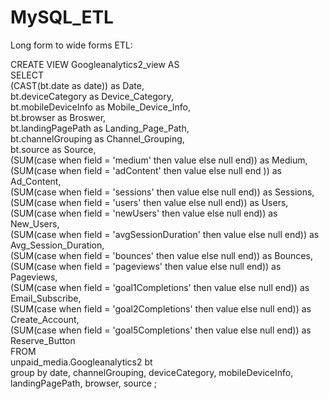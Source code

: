# MySQL_ETL
Long form to wide forms ETL:

CREATE VIEW Googleanalytics2_view AS   
SELECT   
(CAST(bt.date as date)) as Date,    
bt.deviceCategory as Device_Category,      
bt.mobileDeviceInfo as Mobile_Device_Info,    
bt.browser as Broswer,     
bt.landingPagePath as Landing_Page_Path,     
bt.channelGrouping as Channel_Grouping,      
bt.source as Source,     
(SUM(case when field = 'medium' then value else null end)) as Medium,    
(SUM(case when field = 'adContent' then value else null end )) as Ad_Content,    
(SUM(case when field = 'sessions' then value else null end)) as Sessions,    
(SUM(case when field = 'users' then value else null end)) as Users,   
(SUM(case when field = 'newUsers' then value else null end)) as New_Users,    
(SUM(case when field = 'avgSessionDuration' then value else null end)) as Avg_Session_Duration,    
(SUM(case when field = 'bounces' then value else null end)) as Bounces,    
(SUM(case when field = 'pageviews' then value else null end)) as Pageviews,     
(SUM(case when field = 'goal1Completions' then value else null end)) as Email_Subscribe,    
(SUM(case when field = 'goal2Completions' then value else null end)) as Create_Account,     
(SUM(case when field = 'goal5Completions' then value else null end)) as Reserve_Button   
FROM     
unpaid_media.Googleanalytics2 bt      
group by date, channelGrouping, deviceCategory, mobileDeviceInfo, landingPagePath, browser, source ;    

